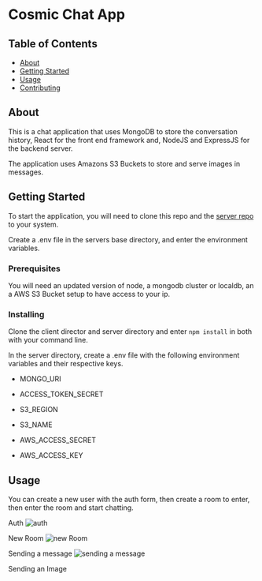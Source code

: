 
# Cosmic Chat App

## Table of Contents

- [About](#about)
- [Getting Started](#getting_started)
- [Usage](#usage)
- [Contributing](../CONTRIBUTING.md)

## About <a name = "about"></a>

This is a chat application that uses MongoDB to store the conversation history, React for the front end framework and, NodeJS and ExpressJS for the backend server.

The application uses Amazons S3 Buckets to store and serve images in messages. 

## Getting Started <a name = "getting_started"></a>

To start the application, you will need to clone this repo and the [server repo](https://github.com/Eli-BH/cosmic-chat-server) to your system. 

Create a .env file in the servers base directory, and enter the environment variables.

### Prerequisites

You will need an updated version of node, a mongodb cluster or localdb, an a AWS S3 Bucket setup to have access to your ip.

### Installing

Clone the client director and server directory and enter
`npm install`
in both with your command line.

In the server directory, create a .env file with the following environment variables and their respective keys.

- MONGO_URI
  
- ACCESS_TOKEN_SECRET
  
- S3_REGION
  
- S3_NAME
  
- AWS_ACCESS_SECRET
  
- AWS_ACCESS_KEY
  
## Usage <a name = "usage"></a>

You can create a new user with the auth form, 
then create a room to enter, then enter the room and start chatting. 


Auth
<img src="https://i.imgur.com/uurj3G4.jpg" alt="auth">

New Room
<img src="https://i.imgur.com/SuE7KOg.jpg" alt="new Room">

Sending a message
<img src="https://i.imgur.com/j4zxods.jpg" alt="sending a message">

Sending an Image
<img src="https://i.imgur.com/LUDo7xX.jpg" alt="">
